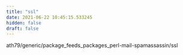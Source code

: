 ```yaml
---
title: "ssl"
date: 2021-06-22 10:45:15.533245
hidden: false
draft: false
---
```


ath79/generic/package_feeds_packages_perl-mail-spamassassin/ssl


